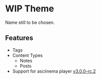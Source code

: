 # WIP Theme

Name still to be chosen.

## Features

 * Tags
 * Content Types
    * Notes
    * Posts
 * Support for asciinema player [v3.0.0-rc.2](https://github.com/asciinema/asciinema-player/tree/v3.0.0-rc.2)

